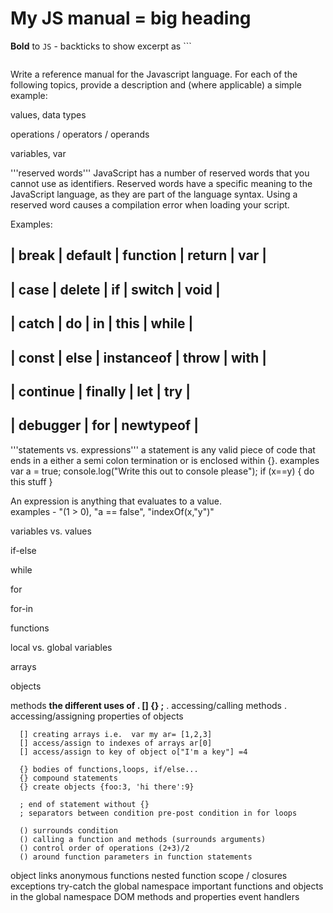 # My JS manual = big heading
**Bold** to `JS` - backticks to show excerpt as ```

```

```
Write a reference manual for the Javascript language. For each of the following topics, provide a description and (where applicable) a simple example:

values, data types

operations / operators / operands

variables, var

'''reserved words'''
  JavaScript has a number of reserved words that you cannot use as identifiers. Reserved words have a specific meaning to the JavaScript language, as they are part of the language syntax. Using a reserved word causes a compilation error when loading your script.

  Examples:

  | break | default | function  | return  | var |
  -----------------------------------------
  | case  | delete  | if  | switch  | void |
  -----------------------------------------
  | catch  | do  | in  | this  | while |
  -----------------------------------------
  | const | else  | instanceof  | throw | with |
  -----------------------------------------
  | continue | finally | let | try | 
  -----------------------------------------
  | debugger | for | newtypeof |
  -----------------------------------------

'''statements vs. expressions'''
   a statement is any valid piece of code that ends in a either a semi colon termination or is enclosed within {}.
      examples var a = true;
               console.log("Write this out to console please");
               if (x==y) {
                 do this stuff
               }
               
   An expression is anything that evaluates to a value.  
    examples - "(1 > 0), "a == false", "indexOf(x,"y")"

variables vs. values

if-else

while

for

for-in

functions

local vs. global variables

arrays

objects

methods
    **the different uses of . [] {} ;**
      . accessing/calling methods
      . accessing/assigning properties of objects
      
      [] creating arrays i.e.  var my ar= [1,2,3]
      [] access/assign to indexes of arrays ar[0]
      [] access/assign to key of object o["I'm a key"] =4
      
      {} bodies of functions,loops, if/else...
      {} compound statements
      {} create objects {foo:3, 'hi there':9}
      
      ; end of statement without {}
      ; separators between condition pre-post condition in for loops
      
      () surrounds condition
      () calling a function and methods (surrounds arguments)
      () control order of operations (2+3)/2
      () around function parameters in function statements
    
object links
anonymous functions
nested function scope / closures
exceptions
try-catch
the global namespace
important functions and objects in the global namespace
DOM methods and properties
event handlers
